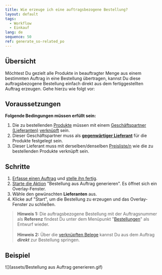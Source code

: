 ```yaml
---
title: Wie erzeuge ich eine auftragsbezogene Bestellung?
layout: default
tags:
  - Workflow
  - Einkauf
lang: de
sequence: 50
ref: generate_so-related_po
---
```


## Übersicht
Möchtest Du gezielt alle Produkte in beauftragter Menge aus einem bestimmten Auftrag in eine Bestellung übertragen, kannst Du diese auftragsbezogene Bestellung einfach direkt aus dem fertiggestellten Auftrag erzeugen. Gehe hierzu wie folgt vor:

## Voraussetzungen
**Folgende Bedingungen müssen erfüllt sein:**

1. Die zu bestellenden [Produkte](NeuesProdukt) müssen mit einem [Geschäftspartner (Lieferanten)](Neuer_Geschaeftspartner_Lieferant) [verknüpft](Produkt_mit_Geschaeftspartner_verknuepfen) sein.
1. Dieser Geschäftspartner muss als [**gegenwärtiger Lieferant**](Gegenwaertigen_Lieferanten_festlegen) für die Produkte festgelegt sein.
1. Dieser Lieferant muss mit derselben/denselben [Preisliste/n](ProduktPreis) wie die zu bestellenden Produkte verknüpft sein.

## Schritte
1. [Erfasse einen Auftrag](Auftrag_erfassen) und [stelle ihn fertig](BelegverarbeitungFertigstellen).
1. [Starte die Aktion](AktionStarten) "Bestellung aus Auftrag generieren". Es öffnet sich ein Overlay-Fenster.
1. Wähle den gewünschten **Lieferanten** aus.
1. Klicke auf "Start", um die Bestellung zu erzeugen und das Overlay-Fenster zu schließen.
 >**Hinweis 1:** Die auftragsbezogene Bestellung mit der Auftragsnummer als **Referenz** findest Du unter dem Menüpunkt "[Bestellungen](Menu)" als Entwurf wieder.<br><br>
 >**Hinweis 2:** Über die [verknüpften Belege](SpringezuBelegen) kannst Du aus dem Auftrag ***direkt*** zur Bestellung springen.

## Beispiel
![](assets/Bestellung aus Auftrag generieren.gif)
